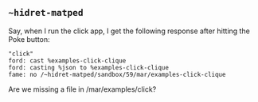 ## `~hidret-matped`
Say, when I run the click app, I get the following response after hitting the Poke button:
```
"click"
ford: cast %examples-click-clique
ford: casting %json to %examples-click-clique
fame: no /~hidret-matped/sandbox/59/mar/examples-click-clique
```
Are we missing a file in /mar/examples/click?